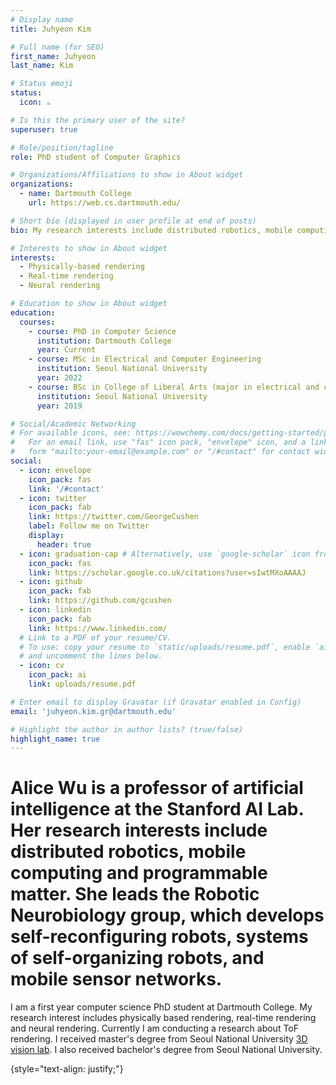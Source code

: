 ```yaml
---
# Display name
title: Juhyeon Kim

# Full name (for SEO)
first_name: Juhyeon
last_name: Kim

# Status emoji
status:
  icon: ☕️

# Is this the primary user of the site?
superuser: true

# Role/position/tagline
role: PhD student of Computer Graphics

# Organizations/Affiliations to show in About widget
organizations:
  - name: Dartmouth College
    url: https://web.cs.dartmouth.edu/

# Short bio (displayed in user profile at end of posts)
bio: My research interests include distributed robotics, mobile computing and programmable matter.

# Interests to show in About widget
interests:
  - Physically-based rendering
  - Real-time rendering
  - Neural rendering

# Education to show in About widget
education:
  courses:
    - course: PhD in Computer Science
      institution: Dartmouth College
      year: Current
    - course: MSc in Electrical and Computer Engineering
      institution: Seoul National University
      year: 2022
    - course: BSc in College of Liberal Arts (major in electrical and computer engineering)
      institution: Seoul National University
      year: 2019

# Social/Academic Networking
# For available icons, see: https://wowchemy.com/docs/getting-started/page-builder/#icons
#   For an email link, use "fas" icon pack, "envelope" icon, and a link in the
#   form "mailto:your-email@example.com" or "/#contact" for contact widget.
social:
  - icon: envelope
    icon_pack: fas
    link: '/#contact'
  - icon: twitter
    icon_pack: fab
    link: https://twitter.com/GeorgeCushen
    label: Follow me on Twitter
    display:
      header: true
  - icon: graduation-cap # Alternatively, use `google-scholar` icon from `ai` icon pack
    icon_pack: fas
    link: https://scholar.google.co.uk/citations?user=sIwtMXoAAAAJ
  - icon: github
    icon_pack: fab
    link: https://github.com/gcushen
  - icon: linkedin
    icon_pack: fab
    link: https://www.linkedin.com/
  # Link to a PDF of your resume/CV.
  # To use: copy your resume to `static/uploads/resume.pdf`, enable `ai` icons in `params.yaml`,
  # and uncomment the lines below.
  - icon: cv
    icon_pack: ai
    link: uploads/resume.pdf

# Enter email to display Gravatar (if Gravatar enabled in Config)
email: 'juhyeon.kim.gr@dartmouth.edu'

# Highlight the author in author lists? (true/false)
highlight_name: true
---
```


# Alice Wu is a professor of artificial intelligence at the Stanford AI Lab. Her research interests include distributed robotics, mobile computing and programmable matter. She leads the Robotic Neurobiology group, which develops self-reconfiguring robots, systems of self-organizing robots, and mobile sensor networks.
I am a first year computer science PhD student at Dartmouth College. 
My research interest includes physically based rendering, real-time rendering and neural rendering.
Currently I am conducting a research about ToF rendering.
I received master's degree from Seoul National University [3D vision lab](http://3d.snu.ac.kr/). 
I also received bachelor's degree from Seoul National University.

{style="text-align: justify;"}
